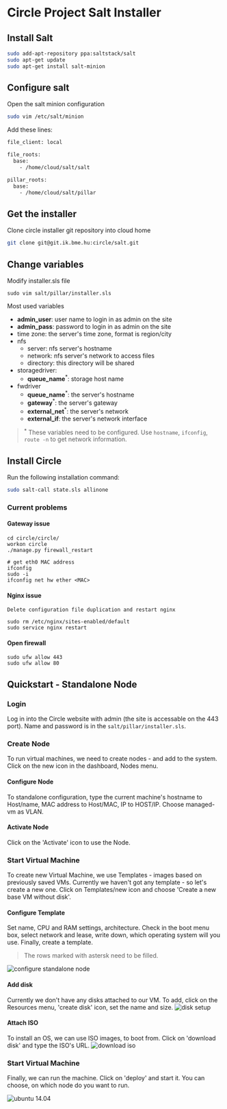 
# Circle Project Salt Installer

## Install Salt

```bash
sudo add-apt-repository ppa:saltstack/salt
sudo apt-get update
sudo apt-get install salt-minion
```

## Configure salt
Open the salt minion configuration

```bash
sudo vim /etc/salt/minion
```

Add these lines:

```bash
file_client: local

file_roots:
  base:
    - /home/cloud/salt/salt

pillar_roots:
  base:
    - /home/cloud/salt/pillar
```
## Get the installer
Clone circle installer git repository into cloud home

```bash
git clone git@git.ik.bme.hu:circle/salt.git
```

## Change variables
Modify installer.sls file

```
sudo vim salt/pillar/installer.sls
```

Most used variables

* **admin_user**: user name to login in as admin on the site
* **admin_pass**: password to login in as admin on the site
* time zone: the server's time zone, format is region/city
* nfs
	* server: nfs server's hostname
	* network: nfs server's network to access files
	* directory: this directory will be shared
* storagedriver:
	* **queue_name**<sup>*</sup>: storage host name
* fwdriver
	* **queue_name**<sup>*</sup>: the server's hostname
	* **gateway**<sup>*</sup>: the server's gateway
	* **external_net**<sup>*</sup>: the server's network
	* **external_if**: the server's network interface

> <sup>**`*`**</sup> These variables need to be configured. Use `hostname`, `ifconfig`, `route -n` to get network information.

## Install Circle
Run the following installation command:

```bash
sudo salt-call state.sls allinone
```

### Current problems 

#### Gateway issue
```
cd circle/circle/
workon circle
./manage.py firewall_restart

# get eth0 MAC address
ifconfig
sudo -i
ifconfig net hw ether <MAC>
```

#### Nginx issue
	Delete configuration file duplication and restart nginx
```
sudo rm /etc/nginx/sites-enabled/default
sudo service nginx restart
```

#### Open firewall
```
sudo ufw allow 443
sudo ufw allow 80
```

## Quickstart - Standalone Node

### Login
Log in into the Circle website with admin (the site is accessable on the 443 port). Name and password is in the `salt/pillar/installer.sls`.

### Create Node
To run virtual machines, we need to create nodes - and add to the system. Click on the new icon in the dashboard, Nodes menu.

#### Configure Node

To standalone configuration, type the current machine's hostname to Host/name, MAC address to Host/MAC, IP to HOST/IP. Choose managed-vm as VLAN.

#### Activate Node

Click on the 'Activate' icon to use the Node.

### Start Virtual Machine

To create new Virtual Machine, we use Templates - images based on previously saved VMs. Currently we haven't got any template - so let's create a new one. Click on Templates/new icon and choose 'Create a new base VM without disk'.

#### Configure Template

Set name, CPU and RAM settings, architecture. Check in the boot menu box, select network and lease, write down, which operating system will you use. Finally, create a template.
> The rows marked with astersk need to be filled.

![configure standalone node](images/configure_node.jpg)

#### Add disk

Currently we don't have any disks attached to our VM. To add, click on the Resources menu, 'create disk' icon, set the name and size.
![disk setup](images/disk.jpg)

#### Attach ISO

To install an OS, we can use ISO images, to boot from. Click on 'download disk' and type the ISO's URL.
![download iso](images/iso.jpg)

### Start Virtual Machine
Finally, we can run the machine. Click on 'deploy' and start it. You can choose, on which node do you want to run.

![ubuntu 14.04](images/ubuntu.png)






